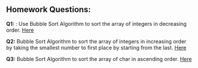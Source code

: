 ## Homework Questions: 
**Q1:** : Use Bubble Sort Algorithm to sort the array of integers in decreasing order. [Here](https://github.com/ArhanBytes/Rohit-Negi-CPP-DSA-Course/blob/main/Lectures/Lecture_020/Homework/Q1.cpp)

**Q2:** Bubble Sort Algorithm to sort the array of integers in increasing order by taking the smallest number to first place by starting from the last. [Here](https://github.com/ArhanBytes/Rohit-Negi-CPP-DSA-Course/blob/main/Lectures/Lecture_020/Homework/Q2.cpp)


**Q3:** Bubble Sort Algorithm to sort the array of char in ascending order. [Here](https://github.com/ArhanBytes/Rohit-Negi-CPP-DSA-Course/blob/main/Lectures/Lecture_020/Homework/Q3.cpp)